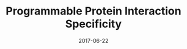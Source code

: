 ---
title: "Programmable Protein Interaction Specificity"
collection: talks
type: "3rd BioOrigami Meeting"
permalink: /talks/2017-talk-1
venue: "National Institute of Chemistry"
date: 2017-06-22
location: "San Ljubljana, Slovenia"
---